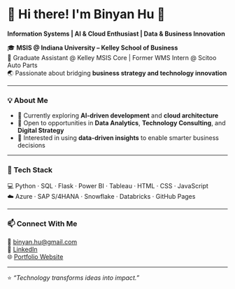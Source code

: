 # 👋 Hi there! I'm Binyan Hu 🌿  

**Information Systems | AI & Cloud Enthusiast | Data & Business Innovation**

🎓 **MSIS @ Indiana University – Kelley School of Business**  
💼 Graduate Assistant @ Kelley MSIS Core | Former WMS Intern @ Scitoo Auto Parts  
🌏 Passionate about bridging **business strategy and technology innovation**  

---

### 💡 About Me  
- 🌱 Currently exploring **AI-driven development** and **cloud architecture**  
- 🤝 Open to opportunities in **Data Analytics**, **Technology Consulting**, and **Digital Strategy**  
- 🎯 Interested in using **data-driven insights** to enable smarter business decisions  

---

### 🧰 Tech Stack  
💻 Python · SQL · Flask · Power BI · Tableau · HTML · CSS · JavaScript  
☁️ Azure · SAP S/4HANA · Snowflake · Databricks · GitHub Pages  

---

### 📫 Connect With Me  
📧 [binyan.hu@gmail.com](mailto:binyan.hu@gmail.com)  
💼 [LinkedIn](https://www.linkedin.com/in/binyan-hu)  
🌐 [Portfolio Website](https://binyhu.github.io/binyanhu.github.io/)

---

⭐️ *“Technology transforms ideas into impact.”*  
